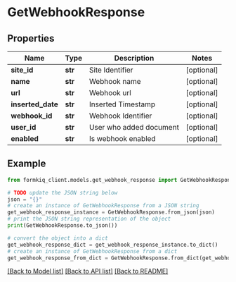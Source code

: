 # GetWebhookResponse


## Properties

Name | Type | Description | Notes
------------ | ------------- | ------------- | -------------
**site_id** | **str** | Site Identifier | [optional] 
**name** | **str** | Webhook name | [optional] 
**url** | **str** | Webhook url | [optional] 
**inserted_date** | **str** | Inserted Timestamp | [optional] 
**webhook_id** | **str** | Webhook Identifier | [optional] 
**user_id** | **str** | User who added document | [optional] 
**enabled** | **str** | Is webhook enabled | [optional] 

## Example

```python
from formkiq_client.models.get_webhook_response import GetWebhookResponse

# TODO update the JSON string below
json = "{}"
# create an instance of GetWebhookResponse from a JSON string
get_webhook_response_instance = GetWebhookResponse.from_json(json)
# print the JSON string representation of the object
print(GetWebhookResponse.to_json())

# convert the object into a dict
get_webhook_response_dict = get_webhook_response_instance.to_dict()
# create an instance of GetWebhookResponse from a dict
get_webhook_response_from_dict = GetWebhookResponse.from_dict(get_webhook_response_dict)
```
[[Back to Model list]](../README.md#documentation-for-models) [[Back to API list]](../README.md#documentation-for-api-endpoints) [[Back to README]](../README.md)


